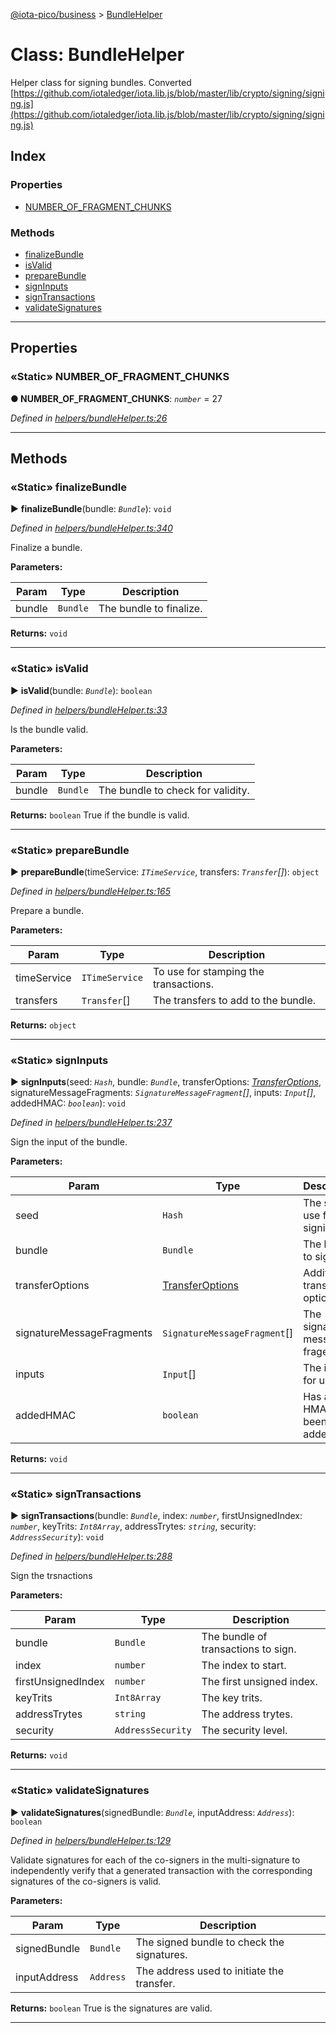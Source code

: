 [@iota-pico/business](../README.md) > [BundleHelper](../classes/bundlehelper.md)



# Class: BundleHelper


Helper class for signing bundles. Converted [https://github.com/iotaledger/iota.lib.js/blob/master/lib/crypto/signing/signing.js](https://github.com/iotaledger/iota.lib.js/blob/master/lib/crypto/signing/signing.js)

## Index

### Properties

* [NUMBER_OF_FRAGMENT_CHUNKS](bundlehelper.md#number_of_fragment_chunks)


### Methods

* [finalizeBundle](bundlehelper.md#finalizebundle)
* [isValid](bundlehelper.md#isvalid)
* [prepareBundle](bundlehelper.md#preparebundle)
* [signInputs](bundlehelper.md#signinputs)
* [signTransactions](bundlehelper.md#signtransactions)
* [validateSignatures](bundlehelper.md#validatesignatures)



---
## Properties
<a id="number_of_fragment_chunks"></a>

### «Static» NUMBER_OF_FRAGMENT_CHUNKS

**●  NUMBER_OF_FRAGMENT_CHUNKS**:  *`number`*  = 27

*Defined in [helpers/bundleHelper.ts:26](https://github.com/iotaeco/iota-pico-business/blob/b7e7332/src/helpers/bundleHelper.ts#L26)*





___


## Methods
<a id="finalizebundle"></a>

### «Static» finalizeBundle

► **finalizeBundle**(bundle: *`Bundle`*): `void`



*Defined in [helpers/bundleHelper.ts:340](https://github.com/iotaeco/iota-pico-business/blob/b7e7332/src/helpers/bundleHelper.ts#L340)*



Finalize a bundle.


**Parameters:**

| Param | Type | Description |
| ------ | ------ | ------ |
| bundle | `Bundle`   |  The bundle to finalize. |





**Returns:** `void`





___

<a id="isvalid"></a>

### «Static» isValid

► **isValid**(bundle: *`Bundle`*): `boolean`



*Defined in [helpers/bundleHelper.ts:33](https://github.com/iotaeco/iota-pico-business/blob/b7e7332/src/helpers/bundleHelper.ts#L33)*



Is the bundle valid.


**Parameters:**

| Param | Type | Description |
| ------ | ------ | ------ |
| bundle | `Bundle`   |  The bundle to check for validity. |





**Returns:** `boolean`
True if the bundle is valid.






___

<a id="preparebundle"></a>

### «Static» prepareBundle

► **prepareBundle**(timeService: *`ITimeService`*, transfers: *`Transfer`[]*): `object`



*Defined in [helpers/bundleHelper.ts:165](https://github.com/iotaeco/iota-pico-business/blob/b7e7332/src/helpers/bundleHelper.ts#L165)*



Prepare a bundle.


**Parameters:**

| Param | Type | Description |
| ------ | ------ | ------ |
| timeService | `ITimeService`   |  To use for stamping the transactions. |
| transfers | `Transfer`[]   |  The transfers to add to the bundle. |





**Returns:** `object`





___

<a id="signinputs"></a>

### «Static» signInputs

► **signInputs**(seed: *`Hash`*, bundle: *`Bundle`*, transferOptions: *[TransferOptions](../#transferoptions)*, signatureMessageFragments: *`SignatureMessageFragment`[]*, inputs: *`Input`[]*, addedHMAC: *`boolean`*): `void`



*Defined in [helpers/bundleHelper.ts:237](https://github.com/iotaeco/iota-pico-business/blob/b7e7332/src/helpers/bundleHelper.ts#L237)*



Sign the input of the bundle.


**Parameters:**

| Param | Type | Description |
| ------ | ------ | ------ |
| seed | `Hash`   |  The seed to use for signing. |
| bundle | `Bundle`   |  The bundle to sign. |
| transferOptions | [TransferOptions](../#transferoptions)   |  Additional transfer options. |
| signatureMessageFragments | `SignatureMessageFragment`[]   |  The signature message fragemtns. |
| inputs | `Input`[]   |  The input for use. |
| addedHMAC | `boolean`   |  Has an HMAC been added. |





**Returns:** `void`





___

<a id="signtransactions"></a>

### «Static» signTransactions

► **signTransactions**(bundle: *`Bundle`*, index: *`number`*, firstUnsignedIndex: *`number`*, keyTrits: *`Int8Array`*, addressTrytes: *`string`*, security: *`AddressSecurity`*): `void`



*Defined in [helpers/bundleHelper.ts:288](https://github.com/iotaeco/iota-pico-business/blob/b7e7332/src/helpers/bundleHelper.ts#L288)*



Sign the trsnactions


**Parameters:**

| Param | Type | Description |
| ------ | ------ | ------ |
| bundle | `Bundle`   |  The bundle of transactions to sign. |
| index | `number`   |  The index to start. |
| firstUnsignedIndex | `number`   |  The first unsigned index. |
| keyTrits | `Int8Array`   |  The key trits. |
| addressTrytes | `string`   |  The address trytes. |
| security | `AddressSecurity`   |  The security level. |





**Returns:** `void`





___

<a id="validatesignatures"></a>

### «Static» validateSignatures

► **validateSignatures**(signedBundle: *`Bundle`*, inputAddress: *`Address`*): `boolean`



*Defined in [helpers/bundleHelper.ts:129](https://github.com/iotaeco/iota-pico-business/blob/b7e7332/src/helpers/bundleHelper.ts#L129)*



Validate signatures for each of the co-signers in the multi-signature to independently verify that a generated transaction with the corresponding signatures of the co-signers is valid.


**Parameters:**

| Param | Type | Description |
| ------ | ------ | ------ |
| signedBundle | `Bundle`   |  The signed bundle to check the signatures. |
| inputAddress | `Address`   |  The address used to initiate the transfer. |





**Returns:** `boolean`
True is the signatures are valid.






___


